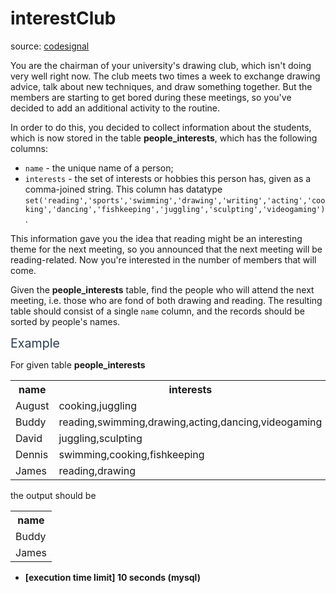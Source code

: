 # interestClub

source: [codesignal](https://app.codesignal.com/arcade/db/specialties/nhGPHWsjFoLb3A4AJ)

<p>You are the chairman of your university's drawing club, which isn't doing very well right now. The club meets two times a week to exchange drawing advice, talk about new techniques, and draw something together. But the members are starting to get bored during these meetings, so you've decided to add an additional activity to the routine.</p>
<p>In order to do this, you decided to collect information about the students, which is now stored in the table <strong>people_interests</strong>, which has the following columns:</p>
<ul>
<li><code>name</code> - the unique name of a person;</li>
<li><code>interests</code> - the set of interests or hobbies this person has, given as a comma-joined string. This column has datatype <code>set('reading','sports','swimming','drawing','writing','acting','cooking','dancing','fishkeeping','juggling','sculpting','videogaming')</code>.</li>
</ul>
<p>This information gave you the idea that reading might be an interesting theme for the next meeting, so you announced that the next meeting will be reading-related. Now you're interested in the number of members that will come.</p>
<p>Given the <strong>people_interests</strong> table, find the people who will attend the next meeting, i.e. those who are fond of both drawing and reading. The resulting table should consist of a single <code>name</code> column, and the records should be sorted by people's names.</p>
<p><span class="markdown--header" style="color:#2b3b52;font-size:1.4em">Example</span></p>
<p>For given table <strong>people_interests</strong></p>
<table>
<tbody><tr>
<th>name</th>
<th>interests</th>
</tr>
<tr>
<td>August</td>
<td>cooking,juggling</td>
</tr>
<tr>
<td>Buddy</td>
<td>reading,swimming,drawing,acting,dancing,videogaming</td>
</tr>
<tr>
<td>David</td>
<td>juggling,sculpting</td>
</tr>
<tr>
<td>Dennis</td>
<td>swimming,cooking,fishkeeping</td>
</tr>
<tr>
<td>James</td>
<td>reading,drawing</td>
</tr>
</tbody></table>
<p>the output should be</p>
<table>
<tbody><tr>
<th>name</th>
</tr>
<tr>
<td>Buddy</td>
</tr>
<tr>
<td>James</td>
</tr>
</tbody></table>
<ul>
<li><strong>[execution time limit] 10 seconds (mysql)</strong></li>
</ul>
